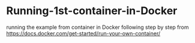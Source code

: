 # Running-1st-container-in-Docker
running the example from container in Docker
following step by step from https://docs.docker.com/get-started/run-your-own-container/ 
